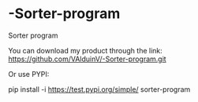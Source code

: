 # -Sorter-program
 Sorter program



You can download my product through the link:
https://github.com/VAlduinV/-Sorter-program.git

Or use PYPI:

pip install -i https://test.pypi.org/simple/ sorter-program

